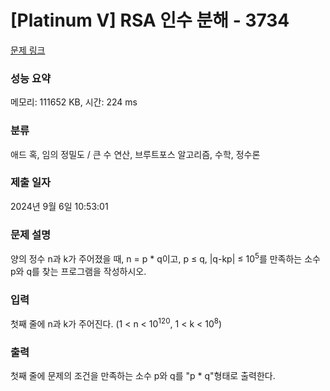# [Platinum V] RSA 인수 분해 - 3734 

[문제 링크](https://www.acmicpc.net/problem/3734) 

### 성능 요약

메모리: 111652 KB, 시간: 224 ms

### 분류

애드 혹, 임의 정밀도 / 큰 수 연산, 브루트포스 알고리즘, 수학, 정수론

### 제출 일자

2024년 9월 6일 10:53:01

### 문제 설명

<p>
	양의 정수 n과 k가 주어졌을 때, n = p * q이고, p ≤ q, |q-kp| ≤ 10<sup>5</sup>를 만족하는 소수 p와 q를 찾는 프로그램을 작성하시오.</p>

### 입력 

 <p>
	첫째 줄에 n과 k가 주어진다. (1 < n < 10<sup>120</sup>, 1 < k < 10<sup>8</sup>)</p>

### 출력 

 <p>
	첫째 줄에 문제의 조건을 만족하는 소수 p와 q를 "p * q"형태로 출력한다.</p>

